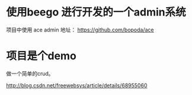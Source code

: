 # 使用beego 进行开发的一个admin系统

项目中使用 ace admin 
地址：
https://github.com/bopoda/ace

# 项目是个demo

做一个简单的crud。

http://blog.csdn.net/freewebsys/article/details/68955060

